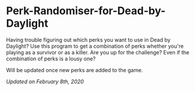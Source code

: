 # Perk-Randomiser-for-Dead-by-Daylight

Having trouble figuring out which perks you want to use in Dead by Daylight? Use this program to get a combination of perks whether you're playing as a survivor or as a killer. Are you up for the challenge? Even if the combination of perks is a lousy one?

Will be updated once new perks are added to the game.

*Updated on February 8th, 2020*
